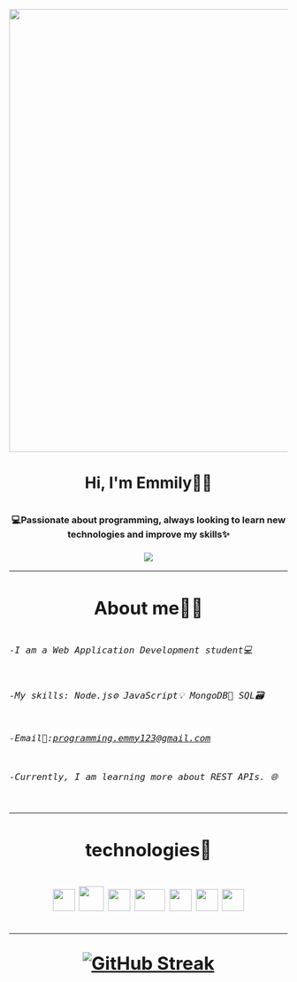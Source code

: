 <div id="header" align="center">
  <img src="https://robotnik.eu/wp-content/uploads/2022/05/Robotnik_Blog_Qu%C3%A9-lenguaje-de-programaci%C3%B3n-usan-los-robots_220510.jpg" width="800"/>
</div>
    <h1 align="center">Hi, I'm Emmily👋😄<h1/>
    <h3 align="center">
    💻Passionate about programming, always looking to learn new technologies and improve my skills✨  
    <h3/>

<div id="badge" align="center">
<!--   <a href="">
   <img src="https://img.shields.io/badge/Blog-FF5722?style=for-the-badge&logo=blogger&logoColor=white"/>
  <a/> -->

  <a href="https://www.linkedin.com/in/emmily-santos-a6851327b/" target="_blank">
    <img src="https://img.shields.io/badge/linkedin-%230077B5.svg?style=for-the-badge&logo=linkedin&logoColor=white"/>
  <a/>
    
<div/>

<hr>
<h1 align="center">About me👩🏻<h1/>
<h6 align="left">
<pre>
-I am a Web Application Development student💻<br>

-My skills: Node.js⚙️ JavaScript💡 MongoDB🍃 SQL🗃️

-Email📧:programming.emmy123@gmail.com

-Currently, I am learning more about REST APIs. 🌐
</pre>

</h6>

<hr>

<h1 align="center">technologies🤖<h1/>

<img src="https://upload.wikimedia.org/wikipedia/commons/thumb/6/6a/JavaScript-logo.png/800px-JavaScript-logo.png" width="40"/>
<img src="https://upload.wikimedia.org/wikipedia/commons/thumb/6/61/HTML5_logo_and_wordmark.svg/2048px-HTML5_logo_and_wordmark.svg.png" width="45"/>
<img src="https://upload.wikimedia.org/wikipedia/commons/thumb/6/62/CSS3_logo.svg/800px-CSS3_logo.svg.png" width="40"/>
<img src="https://miro.medium.com/v2/resize:fit:365/1*Jr3NFSKTfQWRUyjblBSKeg.png" width="55" height="40"/>
<img src="https://cdn.iconscout.com/icon/free/png-256/free-mongodb-3629020-3030245.png" width="40"/>
<img src="https://icons.iconarchive.com/icons/papirus-team/papirus-apps/512/mysql-workbench-icon.png" width="40"/>
<img src="https://git-scm.com/images/logos/downloads/Git-Icon-1788C.png" width="40"/>

<hr>

[![GitHub Streak](https://streak-stats.demolab.com?user=SrtaEmmy&theme=sunset-gradient&border_radius=30&date_format=j%20M%5B%20Y%5D)](https://git.io/streak-stats)

